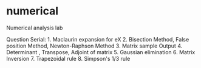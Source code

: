 numerical
=========

Numerical analysis lab

Question Serial:
	1. Maclaurin expansion for eX
	2. Bisection Method, False position Method, Newton-Raphson Method
	3. Matrix sample Output
	4. Determinant , Transpose, Adjoint of matrix
	5. Gaussian elimination
	6. Matrix Inversion
	7. Trapezoidal rule
	8. Simpson's 1/3 rule
